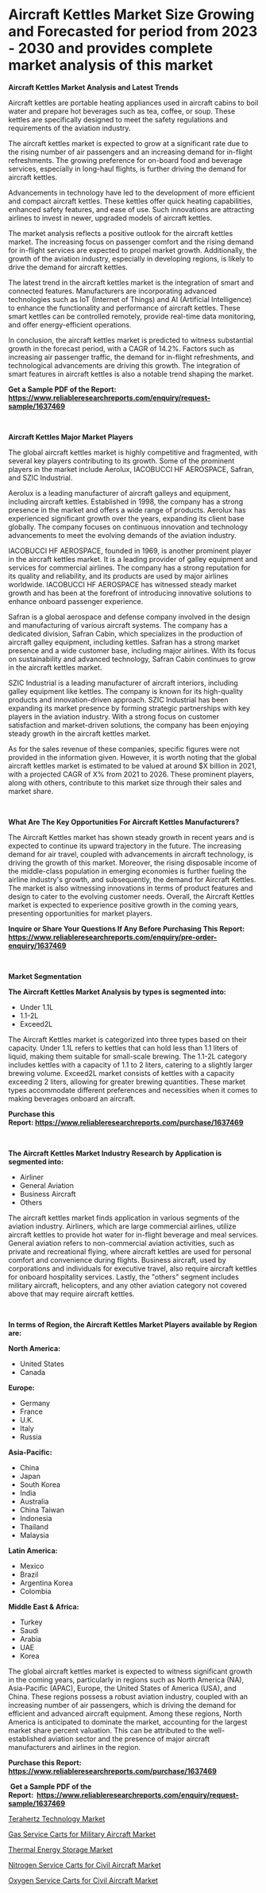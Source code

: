 <p><h1>Aircraft Kettles Market Size Growing and Forecasted for period from 2023 - 2030 and provides complete market analysis of this market</h1></p><p><strong>Aircraft Kettles Market Analysis and Latest Trends</strong></p>
<p><p>Aircraft kettles are portable heating appliances used in aircraft cabins to boil water and prepare hot beverages such as tea, coffee, or soup. These kettles are specifically designed to meet the safety regulations and requirements of the aviation industry.</p><p>The aircraft kettles market is expected to grow at a significant rate due to the rising number of air passengers and an increasing demand for in-flight refreshments. The growing preference for on-board food and beverage services, especially in long-haul flights, is further driving the demand for aircraft kettles.</p><p>Advancements in technology have led to the development of more efficient and compact aircraft kettles. These kettles offer quick heating capabilities, enhanced safety features, and ease of use. Such innovations are attracting airlines to invest in newer, upgraded models of aircraft kettles.</p><p>The market analysis reflects a positive outlook for the aircraft kettles market. The increasing focus on passenger comfort and the rising demand for in-flight services are expected to propel market growth. Additionally, the growth of the aviation industry, especially in developing regions, is likely to drive the demand for aircraft kettles.</p><p>The latest trend in the aircraft kettles market is the integration of smart and connected features. Manufacturers are incorporating advanced technologies such as IoT (Internet of Things) and AI (Artificial Intelligence) to enhance the functionality and performance of aircraft kettles. These smart kettles can be controlled remotely, provide real-time data monitoring, and offer energy-efficient operations.</p><p>In conclusion, the aircraft kettles market is predicted to witness substantial growth in the forecast period, with a CAGR of 14.2%. Factors such as increasing air passenger traffic, the demand for in-flight refreshments, and technological advancements are driving this growth. The integration of smart features in aircraft kettles is also a notable trend shaping the market.</p></p>
<p><strong>Get a Sample PDF of the Report:&nbsp; <a href="https://www.reliableresearchreports.com/enquiry/request-sample/1637469">https://www.reliableresearchreports.com/enquiry/request-sample/1637469</a></strong></p>
<p>&nbsp;</p>
<p><strong>Aircraft Kettles Major Market Players</strong></p>
<p><p>The global aircraft kettles market is highly competitive and fragmented, with several key players contributing to its growth. Some of the prominent players in the market include Aerolux, IACOBUCCI HF AEROSPACE, Safran, and SZIC Industrial.</p><p>Aerolux is a leading manufacturer of aircraft galleys and equipment, including aircraft kettles. Established in 1998, the company has a strong presence in the market and offers a wide range of products. Aerolux has experienced significant growth over the years, expanding its client base globally. The company focuses on continuous innovation and technology advancements to meet the evolving demands of the aviation industry.</p><p>IACOBUCCI HF AEROSPACE, founded in 1969, is another prominent player in the aircraft kettles market. It is a leading provider of galley equipment and services for commercial airlines. The company has a strong reputation for its quality and reliability, and its products are used by major airlines worldwide. IACOBUCCI HF AEROSPACE has witnessed steady market growth and has been at the forefront of introducing innovative solutions to enhance onboard passenger experience.</p><p>Safran is a global aerospace and defense company involved in the design and manufacturing of various aircraft systems. The company has a dedicated division, Safran Cabin, which specializes in the production of aircraft galley equipment, including kettles. Safran has a strong market presence and a wide customer base, including major airlines. With its focus on sustainability and advanced technology, Safran Cabin continues to grow in the aircraft kettles market.</p><p>SZIC Industrial is a leading manufacturer of aircraft interiors, including galley equipment like kettles. The company is known for its high-quality products and innovation-driven approach. SZIC Industrial has been expanding its market presence by forming strategic partnerships with key players in the aviation industry. With a strong focus on customer satisfaction and market-driven solutions, the company has been enjoying steady growth in the aircraft kettles market.</p><p>As for the sales revenue of these companies, specific figures were not provided in the information given. However, it is worth noting that the global aircraft kettles market is estimated to be valued at around $X billion in 2021, with a projected CAGR of X% from 2021 to 2026. These prominent players, along with others, contribute to this market size through their sales and market share.</p></p>
<p>&nbsp;</p>
<p><strong>What Are The Key Opportunities For Aircraft Kettles Manufacturers?</strong></p>
<p><p>The Aircraft Kettles market has shown steady growth in recent years and is expected to continue its upward trajectory in the future. The increasing demand for air travel, coupled with advancements in aircraft technology, is driving the growth of this market. Moreover, the rising disposable income of the middle-class population in emerging economies is further fueling the airline industry's growth, and subsequently, the demand for Aircraft Kettles. The market is also witnessing innovations in terms of product features and design to cater to the evolving customer needs. Overall, the Aircraft Kettles market is expected to experience positive growth in the coming years, presenting opportunities for market players.</p></p>
<p><strong>Inquire or Share Your Questions If Any Before Purchasing This Report: <a href="https://www.reliableresearchreports.com/enquiry/pre-order-enquiry/1637469">https://www.reliableresearchreports.com/enquiry/pre-order-enquiry/1637469</a></strong></p>
<p>&nbsp;</p>
<p><strong>Market Segmentation</strong></p>
<p><strong>The Aircraft Kettles Market Analysis by types is segmented into:</strong></p>
<p><ul><li>Under 1.1L</li><li>1.1-2L</li><li>Exceed2L</li></ul></p>
<p><p>The Aircraft Kettles market is categorized into three types based on their capacity. Under 1.1L refers to kettles that can hold less than 1.1 liters of liquid, making them suitable for small-scale brewing. The 1.1-2L category includes kettles with a capacity of 1.1 to 2 liters, catering to a slightly larger brewing volume. Exceed2L market consists of kettles with a capacity exceeding 2 liters, allowing for greater brewing quantities. These market types accommodate different preferences and necessities when it comes to making beverages onboard an aircraft.</p></p>
<p><strong>Purchase this Report:&nbsp;<a href="https://www.reliableresearchreports.com/purchase/1637469">https://www.reliableresearchreports.com/purchase/1637469</a></strong></p>
<p>&nbsp;</p>
<p><strong>The Aircraft Kettles Market Industry Research by Application is segmented into:</strong></p>
<p><ul><li>Airliner</li><li>General Aviation</li><li>Business Aircraft</li><li>Others</li></ul></p>
<p><p>The aircraft kettles market finds application in various segments of the aviation industry. Airliners, which are large commercial airlines, utilize aircraft kettles to provide hot water for in-flight beverage and meal services. General aviation refers to non-commercial aviation activities, such as private and recreational flying, where aircraft kettles are used for personal comfort and convenience during flights. Business aircraft, used by corporations and individuals for executive travel, also require aircraft kettles for onboard hospitality services. Lastly, the "others" segment includes military aircraft, helicopters, and any other aviation category not covered above that may require aircraft kettles.</p></p>
<p>&nbsp;</p>
<p><strong>In terms of Region, the Aircraft Kettles Market Players available by Region are:</strong></p>
<p>
    <p> <strong> North America: </strong>
        <ul>
            <li>United States</li>
            <li>Canada</li>
        </ul>
        </p> 
    <p> <strong> Europe: </strong>
        <ul>
            <li>Germany</li>
            <li>France</li>
            <li>U.K.</li>
            <li>Italy</li>
            <li>Russia</li>
        </ul>
        </p> 
    <p> <strong> Asia-Pacific: </strong>
        <ul>
            <li>China</li>
            <li>Japan</li>
            <li>South Korea</li>
            <li>India</li>
            <li>Australia</li>
            <li>China Taiwan</li>
            <li>Indonesia</li>
            <li>Thailand</li>
            <li>Malaysia</li>
        </ul>
        </p> 
    <p> <strong> Latin America: </strong>
        <ul>
            <li>Mexico</li>
            <li>Brazil</li>
            <li>Argentina Korea</li>
            <li>Colombia</li>
        </ul>
        </p> 
    <p> <strong> Middle East & Africa: </strong>
        <ul>
            <li>Turkey</li>
            <li>Saudi</li>
            <li>Arabia</li>
            <li>UAE</li>
            <li>Korea</li>
        </ul>
    </p>
    </p>
<p><p>The global aircraft kettles market is expected to witness significant growth in the coming years, particularly in regions such as North America (NA), Asia-Pacific (APAC), Europe, the United States of America (USA), and China. These regions possess a robust aviation industry, coupled with an increasing number of air passengers, which is driving the demand for efficient and advanced aircraft equipment. Among these regions, North America is anticipated to dominate the market, accounting for the largest market share percent valuation. This can be attributed to the well-established aviation sector and the presence of major aircraft manufacturers and airlines in the region.</p></p>
<p><strong>Purchase this Report: <a href="https://www.reliableresearchreports.com/purchase/1637469">https://www.reliableresearchreports.com/purchase/1637469</a></strong></p>
<p>&nbsp;<strong>Get a Sample PDF of the Report:&nbsp;&nbsp;<a href="https://www.reliableresearchreports.com/enquiry/request-sample/1637469">https://www.reliableresearchreports.com/enquiry/request-sample/1637469</a></strong></p>
<p><strong></strong></p>
<p><p><a href="https://medium.com/@candiceveum/terahertz-technology-market-opportunities-and-strategies-forecast-for-period-from-2023-2030-b04744809a09">Terahertz Technology Market</a></p><p><a href="https://www.linkedin.com/pulse/gas-service-carts-military-aircraft-market-1c/">Gas Service Carts for Military Aircraft Market</a></p><p><a href="https://medium.com/@orlohagenes/thermal-energy-storage-market-opportunities-and-strategies-forecast-for-period-from-2023-2030-7e2608ed9096">Thermal Energy Storage Market</a></p><p><a href="https://www.linkedin.com/pulse/nitrogen-service-carts-civil-aircraft-market-size-forecast/">Nitrogen Service Carts for Civil Aircraft Market</a></p><p><a href="https://www.linkedin.com/pulse/oxygen-service-carts-civil-aircraft-market-1c/">Oxygen Service Carts for Civil Aircraft Market</a></p></p>